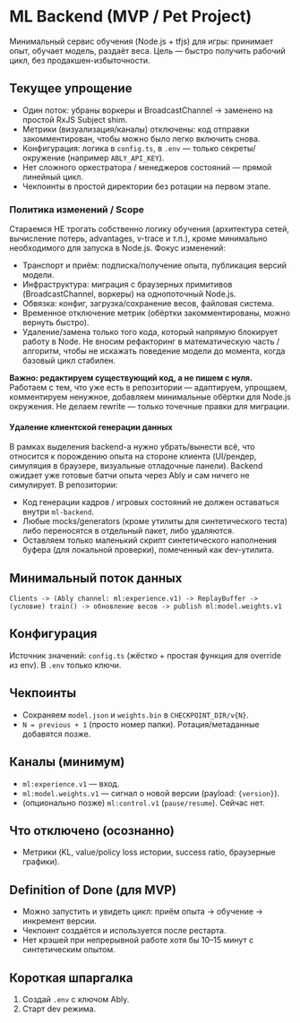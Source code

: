 # ML Backend (MVP / Pet Project)

Минимальный сервис обучения (Node.js + tfjs) для игры: принимает опыт, обучает модель, раздаёт веса. Цель — быстро получить рабочий цикл, без продакшен-избыточности.

## Текущее упрощение
- Один поток: убраны воркеры и BroadcastChannel → заменено на простой RxJS Subject shim.
- Метрики (визуализация/каналы) отключены: код отправки закомментирован, чтобы можно было легко включить снова.
- Конфигурация: логика в `config.ts`, в `.env` — только секреты/окружение (например `ABLY_API_KEY`).
- Нет сложного оркестратора / менеджеров состояний — прямой линейный цикл.
- Чекпоинты в простой директории без ротации на первом этапе.

### Политика изменений / Scope
Стараемся НЕ трогать собственно логику обучения (архитектура сетей, вычисление потерь, advantages, v-trace и т.п.), кроме минимально необходимого для запуска в Node.js. Фокус изменений:
- Транспорт и приём: подписка/получение опыта, публикация версий модели.
- Инфраструктура: миграция с браузерных примитивов (BroadcastChannel, воркеры) на однопоточный Node.js.
- Обвязка: конфиг, загрузка/сохранение весов, файловая система.
- Временное отключение метрик (обёртки закомментированы, можно вернуть быстро).
- Удаление/замена только того кода, который напрямую блокирует работу в Node.
Не вносим рефакторинг в математическую часть / алгоритм, чтобы не искажать поведение модели до момента, когда базовый цикл стабилен.

**Важно: редактируем существующий код, а не пишем с нуля.** Работаем с тем, что уже есть в репозитории — адаптируем, упрощаем, комментируем ненужное, добавляем минимальные обёртки для Node.js окружения. Не делаем rewrite — только точечные правки для миграции.

#### Удаление клиентской генерации данных
В рамках выделения backend-а нужно убрать/вынести всё, что относится к порождению опыта на стороне клиента (UI/рендер, симуляция в браузере, визуальные отладочные панели). Backend ожидает уже готовые батчи опыта через Ably и сам ничего не симулирует. В репозитории:
- Код генерации кадров / игровых состояний не должен оставаться внутри `ml-backend`.
- Любые mocks/generators (кроме утилиты для синтетического теста) либо переносятся в отдельный пакет, либо удаляются.
- Оставляем только маленький скрипт синтетического наполнения буфера (для локальной проверки), помеченный как dev-утилита.

## Минимальный поток данных
`Clients -> (Ably channel: ml:experience.v1) -> ReplayBuffer -> (условие) train() -> обновление весов -> publish ml:model.weights.v1`

## Конфигурация
Источник значений: `config.ts` (жёстко + простая функция для override из env). В `.env` только ключи.

## Чекпоинты
- Сохраняем `model.json` и `weights.bin` в `CHECKPOINT_DIR/v{N}`.
- `N = previous + 1` (просто номер папки). Ротация/метаданные добавятся позже.

## Каналы (минимум)
- `ml:experience.v1` — вход.
- `ml:model.weights.v1` — сигнал о новой версии (payload: `{version}`).
- (опционально позже) `ml:control.v1` (`pause/resume`). Сейчас нет.

## Что отключено (осознанно)
- Метрики (KL, value/policy loss истории, success ratio, браузерные графики).

## Definition of Done (для MVP)
- Можно запустить и увидеть цикл: приём опыта → обучение → инкремент версии.
- Чекпоинт создаётся и используется после рестарта.
- Нет крэшей при непрерывной работе хотя бы 10–15 минут с синтетическим опытом.

## Короткая шпаргалка
1. Создай `.env` с ключом Ably.
2. Старт dev режима.
